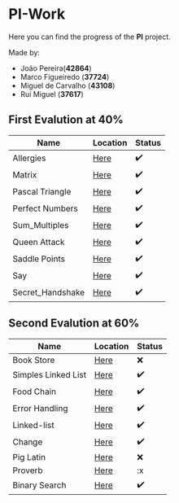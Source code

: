 # PI-Work

Here you can find the progress of the **PI** project.

Made by:
  
- João Pereira(**42864**)
- Marco Figueiredo (**37724**)
- Miguel de Carvalho (**43108**)
- Rui Miguel (**37617**)

## First Evalution at 40%

|Name                |Location                             |Status                |
|---                 |---                                  |---                   |
|Allergies           |[Here](./1st_ev/Allergies)           |:heavy_check_mark:    |
|Matrix              |[Here](./1st_ev/Matrix)              |:heavy_check_mark:    |
|Pascal Triangle     |[Here](./1st_ev/Pascal_Triangle)     |:heavy_check_mark:    |
|Perfect Numbers     |[Here](./1st_ev/Perfect_Numbers)     |:heavy_check_mark:    |
|Sum_Multiples       |[Here](./1st_ev/Sum_Multiples)       |:heavy_check_mark:    |
|Queen Attack        |[Here](./1st_ev/Queen_Attack)        |:heavy_check_mark:    |
|Saddle Points       |[Here](./1st_ev/Saddle_Points)       |:heavy_check_mark:    |
|Say                 |[Here](./1st_ev/Say)                 |:heavy_check_mark:    |
|Secret_Handshake    |[Here](./1st_ev/Secret_Handshake)    |:heavy_check_mark:    |

## Second Evalution at 60%

|Name                |Location                             |Status                |
|---                 |---                                  |---                   |
|Book Store          |[Here](./2nd_ev/book-store)          |:x:                   |
|Simples Linked List |[Here](./2nd_ev/simple-linked-list)  |:heavy_check_mark:    |
|Food Chain          |[Here](./2nd_ev/food-chain)          |:heavy_check_mark:    |
|Error Handling      |[Here](./2nd_ev/error-handling)      |:heavy_check_mark:    |
|Linked-list         |[Here](./2nd_ev/linked-list)         |:heavy_check_mark:    |
|Change              |[Here](./2nd_ev/change)              |:heavy_check_mark:    |
|Pig Latin           |[Here](./2nd_ev/pig-latin)           |:x:                   |
|Proverb             |[Here](./2nd_ev/proverb)              |:x                    |
|Binary Search       |[Here](./2nd_ev/binary-search)       |:heavy_check_mark:    |                    
